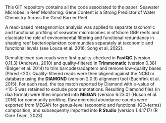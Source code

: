 This GIT repository contains all the code associated to the paper: Seawater Microbes in Reef Monitoring: Gene Content is a Strong Predictor of Water Chemistry Across the Great Barrier Reef

A read-based metagenomics analysis was applied to separate taxonomic and functional profiling of seawater microbiomes in offshore GBR reefs and elucidate the role of environmental filtering and functional redundancy in shaping reef bacterioplankton communities separately at taxonomic and functional levels (see Louca et al. 2016; Song et al. 2022).

Demultiplexed raw reads were first quality-checked in **FastQC** (version 0.11.3) (Andrews, 2010) and quality-filtered in **Trimmomatic** (version 0.38) (Bolger et al. 2014) to trim barcodes/adapters and remove low-quality bases (Phred <20). Quality-filtered reads were then aligned against the NCBI nr database using the **DIAMOND** (version 2.0.9) alignment tool (Buchfink et al. 2015). For each read, the top match reported by Diamond with e-value of <10-5 was retained to exclude poor annotations. Resulting Diamond files (in daa format) were then imported into **MEGAN** (version 6.23.0) (Huson et al. 2016) for community profiling. Raw microbial abundance counts were exported from MEGAN for genus-level taxonomic and functional (GO-terms) composition, and subsequently imported into **R Studio** (version 1.4.1717) (R Core Team, 2023)
